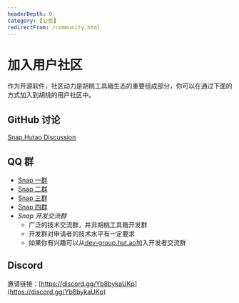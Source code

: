 ```yaml
---
headerDepth: 0
category: [公告]
redirectFrom: /community.html
---
```


# 加入用户社区

作为开源软件，社区动力是胡桃工具箱生态的重要组成部分，你可以在通过下面的方式加入到胡桃的用户社区中。

<!-- @include: star-request.md -->
## GitHub 讨论
[Snap.Hutao Discussion](https://github.com/DGP-Studio/Snap.Hutao/discussions)

## QQ 群
- [Snap 一群](https://go.hut.ao/qun1)
- [Snap 二群](https://go.hut.ao/qun2)
- [Snap 三群](https://go.hut.ao/qun3)
- [Snap 四群](https://go.hut.ao/qun4)
- *Snap 开发交流群*
  - 广泛的技术交流群，并非胡桃工具箱开发群
  - 开发群对申请者的技术水平有一定要求
  - 如果你有兴趣可以从[dev-group.hut.ao](https://dev-group.hut.ao)加入开发者交流群

## Discord
邀请链接：[https://discord.gg/Yb8bykaUKp](https://discord.gg/Yb8bykaUKp)